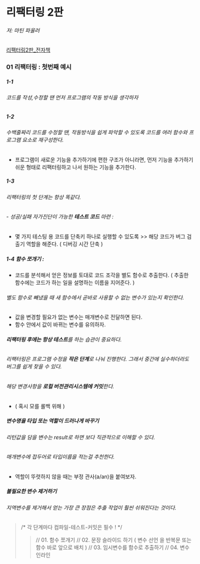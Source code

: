 # 리팩터링 2판
###### 저: 마틴 파울러
[리팩터링2판_전자책](https://books.google.co.kr/books/about/%EB%A6%AC%ED%8C%A9%ED%84%B0%EB%A7%81_2%ED%8C%90.html?id=2EHoDwAAQBAJ&printsec=frontcover&source=kp_read_button&redir_esc=y#v=onepage&q&f=false)

### 01 리팩터링 : 첫번째 예시

##### 1-1
###### 코드를 작성,수정할 땐 먼저 프로그램의 작동 방식을 생각하자

##### 1-2
###### 수백줄짜리 코드를 수정할 땐, 작동방식을 쉽게 파악할 수 있도록 코드를 여러 함수와 프로그램 요소로 재구성한다.
- 프로그램이 새로운 기능을 추가하기에 편한 구조가 아니라면, 먼저 기능을 추가하기 쉬운 형태로 리팩터링하고 나서 원하는 기능을 추가한다.

##### 1-3
###### 리팩터링의 첫 단계는 항상 똑같다.
######  - 성공/실패 자가진단이 가능한 **테스트 코드** 마련 : 
- 몇 가지 테스팅 용 코드를 단축키 하나로 실행할 수 있도록 >> 해당 코드가 버그 검출기 역할을 해준다. ( 디버깅 시간 단축 )

##### 1-4 함수 쪼개기 : 
- 코드를 분석해서 얻은 정보를 토대로 코드 조각을 별도 함수로 추출한다. ( 추출한 함수에는 코드가 하는 일을 설명하는 이름을 지어준다. )
###### 별도 함수로 빼냈을 때 새 함수에서 곧바로 사용할 수 없는 변수가 있는지 확인한다.
- 값을 변경할 필요가 없는 변수는 매개변수로 전달하면 된다.
- 함수 안에서 값이 바뀌는 변수를 유의하자.

###### **리팩터링 후에는 항상 테스트**를 하는 습관이 중요하다.
###### 리팩터링은 프로그램 수정을 **작은 단계**로 나눠 진행한다. 그래서 중간에 실수하더라도 버그를 쉽게 찾을 수 있다.
###### 해당 변경사항을 **로컬 버전관리시스템에 커밋**한다. 
- ( 혹시 모를 롤백 위해 )

##### 변수명을 타입 또는 역할이 드러나게  바꾸기
###### 리턴값을 담을 변수는 result로 하면 보다 직관적으로 이해할 수 있다.
###### 매개변수에 접두어로 타입이름을 적는걸 추천한다.
- 역할이 뚜렷하지 않을 때는 부정 관사(a/an)을 붙여보자.

##### 불필요한 변수 제거하기
###### 지역변수를 제거해서 얻는 가장 큰 장점은 추출 작업이 훨씬 쉬워진다는 것이다.


> /* 각 단계마다 컴파일-테스트-커밋은 필수 ! */
>>// 01. 함수 쪼개기
>>// 02. 문장 슬라이드 하기 ( 변수 선언 을 반복문 또는 함수 바로 앞으로 배치 )
>>// 03. 임시변수를 함수로 추출하기 
>>// 04. 변수 인라인